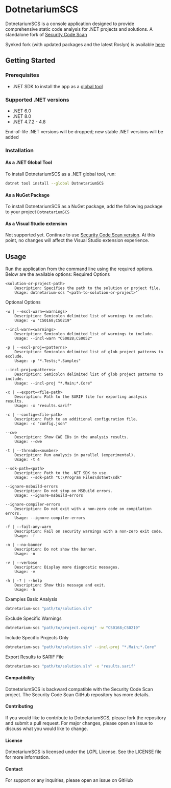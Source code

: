 # DotnetariumSCS
DotnetariumSCS is a console application designed to provide comprehensive static code analysis for .NET projects and solutions.
A standalone fork of [Security Code Scan](https://github.com/security-code-scan/security-code-scan)

Synked fork (with updated packages and the latest Roslyn) is available [here](https://github.com/dbalikhin/security-code-scan)

## Getting Started


### Prerequisites

- .NET SDK to install the app as a [global tool](https://learn.microsoft.com/en-us/dotnet/core/tools/dotnet-tool-install)

### Supported .NET versions
- .NET 6.0
- .NET 8.0
- .NET 4.7.2 - 4.8

End-of-life .NET versions will be dropped; new stable .NET versions will be added 

### Installation

#### As a .NET Global Tool

To install DotnetariumSCS as a .NET global tool, run:

```sh
dotnet tool install --global DotnetariumSCS
```

#### As a NuGet Package

To install DotnetariumSCS as a NuGet package, add the following package to your project `DotnetariumSCS`

#### As a Visual Studio extension

Not supported yet. Continue to use [Security Code Scan version](https://marketplace.visualstudio.com/items?itemName=JaroslavLobacevski.SecurityCodeScanVS2019).
At this point, no changes will affect the Visual Studio extension experience.


## Usage

Run the application from the command line using the required options. Below are the available options:
Required Options

    <solution-or-project-path>
        Description: Specifies the path to the solution or project file.
        Usage: dotnetarium-scs "<path-to-solution-or-project>"

Optional Options

    -w | --excl-warn=<warnings>
        Description: Semicolon delimited list of warnings to exclude.
        Usage: -w "CS0168;CS0219"

    --incl-warn=<warnings>
        Description: Semicolon delimited list of warnings to include.
        Usage: --incl-warn "CS0028;CS0052"

    -p | --excl-proj=<patterns>
        Description: Semicolon delimited list of glob project patterns to exclude.
        Usage: -p "*.Tests;*.Samples"

    --incl-proj=<patterns>
        Description: Semicolon delimited list of glob project patterns to include.
        Usage: --incl-proj "*.Main;*.Core"

    -x | --export=<file-path>
        Description: Path to the SARIF file for exporting analysis results.
        Usage: -x "results.sarif"

    -c | --config=<file-path>
        Description: Path to an additional configuration file.
        Usage: -c "config.json"

    --cwe
        Description: Show CWE IDs in the analysis results.
        Usage: --cwe

    -t | --threads=<number>
        Description: Run analysis in parallel (experimental).
        Usage: -t 4

    --sdk-path=<path>
        Description: Path to the .NET SDK to use.
        Usage: --sdk-path "C:\Program Files\dotnet\sdk"

    --ignore-msbuild-errors
        Description: Do not stop on MSBuild errors.
        Usage: --ignore-msbuild-errors

    --ignore-compiler-errors
        Description: Do not exit with a non-zero code on compilation errors.
        Usage: --ignore-compiler-errors

    -f | --fail-any-warn
        Description: Fail on security warnings with a non-zero exit code.
        Usage: -f

    -n | --no-banner
        Description: Do not show the banner.
        Usage: -n

    -v | --verbose
        Description: Display more diagnostic messages.
        Usage: -v

    -h | -? | --help
        Description: Show this message and exit.
        Usage: -h

Examples
Basic Analysis

```sh
dotnetarium-scs "path/to/solution.sln"
```

Exclude Specific Warnings

```sh
dotnetarium-scs "path/to/project.csproj" -w "CS0168;CS0219"
```

Include Specific Projects Only

```sh
dotnetarium-scs "path/to/solution.sln" --incl-proj "*.Main;*.Core"
```

Export Results to SARIF File

```sh
dotnetarium-scs "path/to/solution.sln" -x "results.sarif"
```

#### Compatibility

DotnetariumSCS is backward compatible with the Security Code Scan project. The Security Code Scan GitHub repository has more details.

#### Contributing

If you would like to contribute to DotnetariumSCS, please fork the repository and submit a pull request. For major changes, please open an issue to discuss what you would like to change.

#### License

DotnetariumSCS is licensed under the LGPL License. See the LICENSE file for more information.

#### Contact

For support or any inquiries, please open an issue on GitHub
